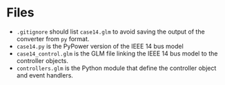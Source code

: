 # Files

* `.gitignore` should list `case14.glm` to avoid saving the output of the converter from `py` format.
* `case14.py` is the PyPower version of the IEEE 14 bus model
* `case14_control.glm` is the GLM file linking the IEEE 14 bus model to the controller objects.
* `controllers.glm` is the Python module that define the controller object and event handlers.
